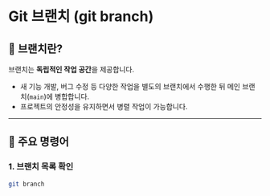 # Git 브랜치 (git branch)

## 🎯 브랜치란?
브랜치는 **독립적인 작업 공간**을 제공합니다.  
- 새 기능 개발, 버그 수정 등 다양한 작업을 별도의 브랜치에서 수행한 뒤 메인 브랜치(`main`)에 병합합니다.
- 프로젝트의 안정성을 유지하면서 병렬 작업이 가능합니다.

---

## 📘 주요 명령어
### 1. **브랜치 목록 확인**
```bash
git branch
